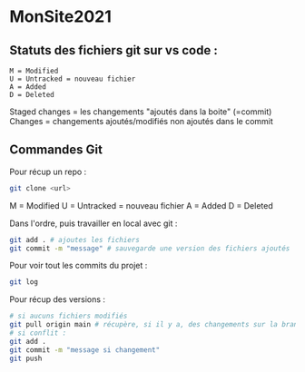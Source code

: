 # MonSite2021

## Statuts des fichiers git sur vs code :

```
M = Modified
U = Untracked = nouveau fichier
A = Added
D = Deleted
```

Staged changes = les changements "ajoutés dans la boite" (=commit)
Changes = changements ajoutés/modifiés non ajoutés dans le commit

## Commandes Git

Pour récup un repo :

```bash
git clone <url>
```

M = Modified
U = Untracked = nouveau fichier
A = Added
D = Deleted

Dans l'ordre, puis travailler en local avec git :

```bash
git add . # ajoutes les fichiers
git commit -m "message" # sauvegarde une version des fichiers ajoutés
```

Pour voir tout les commits du projet :

```bash
git log
```

Pour récup des versions :

```bash
# si aucuns fichiers modifiés
git pull origin main # récupère, si il y a, des changements sur la branche 'main"`
# si conflit :
git add .
git commit -m "message si changement"
git push
```
